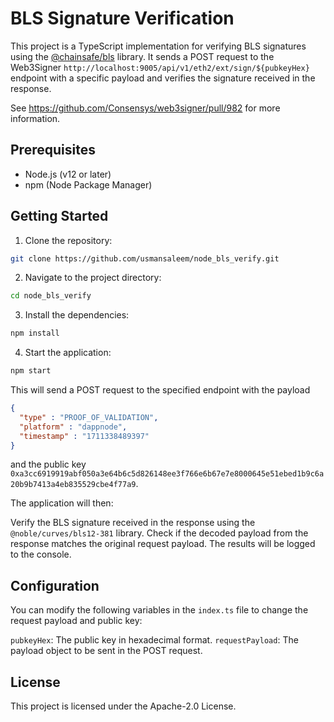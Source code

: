 # BLS Signature Verification

This project is a TypeScript implementation for verifying BLS signatures using the [@chainsafe/bls](https://www.npmjs.com/package/@chainsafe/bls) library. 
It sends a POST request to the Web3Signer `http://localhost:9005/api/v1/eth2/ext/sign/${pubkeyHex}` endpoint with a specific payload 
and verifies the signature received in the response.

See https://github.com/Consensys/web3signer/pull/982 for more information.

## Prerequisites

- Node.js (v12 or later)
- npm (Node Package Manager)

## Getting Started

1. Clone the repository:
```bash
git clone https://github.com/usmansaleem/node_bls_verify.git
```
2. Navigate to the project directory: 
```bash
cd node_bls_verify
```
3. Install the dependencies:
```bash
npm install
```
4. Start the application:
```bash
npm start
```
This will send a POST request to the specified endpoint with the payload 
```json
{
  "type" : "PROOF_OF_VALIDATION",
  "platform" : "dappnode",
  "timestamp" : "1711338489397"
}
```
and the public key `0xa3cc6919919abf050a3e64b6c5d826148ee3f766e6b67e7e8000645e51ebed1b9c6a20b9b7413a4eb835529cbe4f77a9`.

The application will then:

Verify the BLS signature received in the response using the `@noble/curves/bls12-381` library.
Check if the decoded payload from the response matches the original request payload.
The results will be logged to the console.

## Configuration

You can modify the following variables in the `index.ts` file to change the request payload and public key:

`pubkeyHex`: The public key in hexadecimal format.
`requestPayload`: The payload object to be sent in the POST request.

## License

This project is licensed under the Apache-2.0 License.
